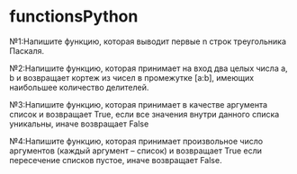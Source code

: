 # functionsPython
№1:Напишите функцию, которая выводит первые n строк треугольника Паскаля.

№2:Напишите функцию, которая принимает на вход два целых числа
a, b и возвращает кортеж из чисел в промежутке [a:b], имеющих наибольшее
количество делителей.

№3:Напишите функцию, которая принимает в качестве аргумента
список и возвращает True, если все значения внутри данного списка уникальны,
иначе возвращает False

№4:Напишите функцию, которая принимает произвольное число
аргументов (каждый аргумент – список) и возвращает True если пересечение
списков пустое, иначе возвращает False.
